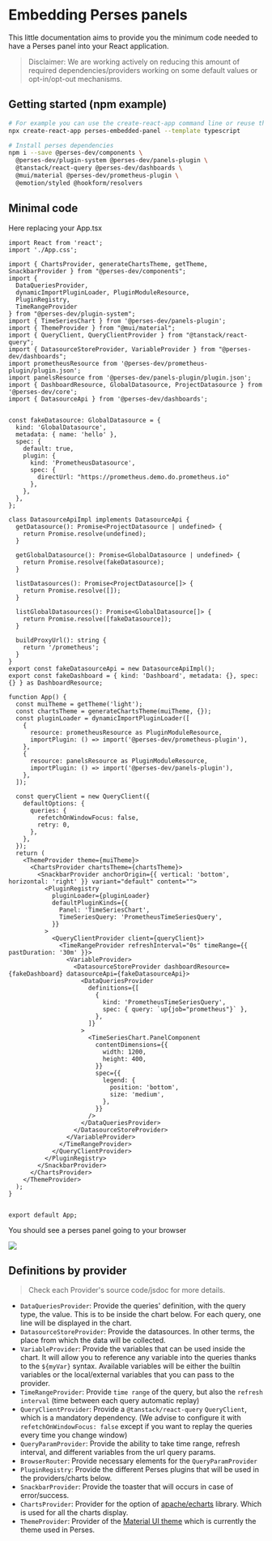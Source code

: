 # Embedding Perses panels

This little documentation aims to provide you the minimum code needed to have a Perses panel into your React
application.

> Disclaimer: We are working actively on reducing this amount of required dependencies/providers
> working on some default values or opt-in/opt-out mechanisms.

## Getting started (npm example)

```bash
# For example you can use the create-react-app command line or reuse the code of your app
npx create-react-app perses-embedded-panel --template typescript

# Install perses dependencies
npm i --save @perses-dev/components \
  @perses-dev/plugin-system @perses-dev/panels-plugin \
  @tanstack/react-query @perses-dev/dashboards \
  @mui/material @perses-dev/prometheus-plugin \
  @emotion/styled @hookform/resolvers
```

## Minimal code

Here replacing your App.tsx

```tsx
import React from 'react';
import './App.css';

import { ChartsProvider, generateChartsTheme, getTheme, SnackbarProvider } from "@perses-dev/components";
import {
  DataQueriesProvider,
  dynamicImportPluginLoader, PluginModuleResource,
  PluginRegistry,
  TimeRangeProvider
} from "@perses-dev/plugin-system";
import { TimeSeriesChart } from '@perses-dev/panels-plugin';
import { ThemeProvider } from "@mui/material";
import { QueryClient, QueryClientProvider } from "@tanstack/react-query";
import { DatasourceStoreProvider, VariableProvider } from "@perses-dev/dashboards";
import prometheusResource from '@perses-dev/prometheus-plugin/plugin.json';
import panelsResource from '@perses-dev/panels-plugin/plugin.json';
import { DashboardResource, GlobalDatasource, ProjectDatasource } from '@perses-dev/core';
import { DatasourceApi } from '@perses-dev/dashboards';


const fakeDatasource: GlobalDatasource = {
  kind: 'GlobalDatasource',
  metadata: { name: 'hello' },
  spec: {
    default: true,
    plugin: {
      kind: 'PrometheusDatasource',
      spec: {
        directUrl: "https://prometheus.demo.do.prometheus.io"
      },
    },
  },
};

class DatasourceApiImpl implements DatasourceApi {
  getDatasource(): Promise<ProjectDatasource | undefined> {
    return Promise.resolve(undefined);
  }

  getGlobalDatasource(): Promise<GlobalDatasource | undefined> {
    return Promise.resolve(fakeDatasource);
  }

  listDatasources(): Promise<ProjectDatasource[]> {
    return Promise.resolve([]);
  }

  listGlobalDatasources(): Promise<GlobalDatasource[]> {
    return Promise.resolve([fakeDatasource]);
  }

  buildProxyUrl(): string {
    return '/prometheus';
  }
}
export const fakeDatasourceApi = new DatasourceApiImpl();
export const fakeDashboard = { kind: 'Dashboard', metadata: {}, spec: {} } as DashboardResource;

function App() {
  const muiTheme = getTheme('light');
  const chartsTheme = generateChartsTheme(muiTheme, {});
  const pluginLoader = dynamicImportPluginLoader([
    {
      resource: prometheusResource as PluginModuleResource,
      importPlugin: () => import('@perses-dev/prometheus-plugin'),
    },
    {
      resource: panelsResource as PluginModuleResource,
      importPlugin: () => import('@perses-dev/panels-plugin'),
    },
  ]);

  const queryClient = new QueryClient({
    defaultOptions: {
      queries: {
        refetchOnWindowFocus: false,
        retry: 0,
      },
    },
  });
  return (
    <ThemeProvider theme={muiTheme}>
      <ChartsProvider chartsTheme={chartsTheme}>
        <SnackbarProvider anchorOrigin={{ vertical: 'bottom', horizontal: 'right' }} variant="default" content="">
          <PluginRegistry
            pluginLoader={pluginLoader}
            defaultPluginKinds={{
              Panel: 'TimeSeriesChart',
              TimeSeriesQuery: 'PrometheusTimeSeriesQuery',
            }}
          >
            <QueryClientProvider client={queryClient}>
              <TimeRangeProvider refreshInterval="0s" timeRange={{ pastDuration: '30m' }}>
                <VariableProvider>
                  <DatasourceStoreProvider dashboardResource={fakeDashboard} datasourceApi={fakeDatasourceApi}>
                    <DataQueriesProvider
                      definitions={[
                        {
                          kind: 'PrometheusTimeSeriesQuery',
                          spec: { query: `up{job="prometheus"}` },
                        },
                      ]}
                    >
                      <TimeSeriesChart.PanelComponent
                        contentDimensions={{
                          width: 1200,
                          height: 400,
                        }}
                        spec={{
                          legend: {
                            position: 'bottom',
                            size: 'medium',
                          },
                        }}
                      />
                    </DataQueriesProvider>
                  </DatasourceStoreProvider>
                </VariableProvider>
              </TimeRangeProvider>
            </QueryClientProvider>
          </PluginRegistry>
        </SnackbarProvider>
      </ChartsProvider>
    </ThemeProvider>
  );
}


export default App;

```

You should see a perses panel going to your browser

<img src="../images/embedded-panel-screenshot.png">

## Definitions by provider

> Check each Provider's source code/jsdoc for more details.

- `DataQueriesProvider`: Provide the queries' definition, with the query type, the value. This is to be inside the
  chart below. For each query, one line will be displayed in the chart.
- `DatasourceStoreProvider`: Provide the datasources. In other terms, the place from which the data will be collected.
- `VariableProvider`: Provide the variables that can be used inside the chart.
  It will allow you to reference any variable into the queries thanks to the `${myVar}` syntax.
  Available variables will be either the builtin variables or the local/external variables that you can pass to the provider.
- `TimeRangeProvider`: Provide `time range` of the query, but also the `refresh interval` (time between each query
  automatic replay)
- `QueryClientProvider`: Provide a `@tanstack/react-query` `QueryClient`, which is a mandatory dependency.
  (We advise to configure it with `refetchOnWindowFocus: false` except if you want to replay the queries every time
  you change window)
- `QueryParamProvider`: Provide the ability to take time range, refresh interval, and different variables from the
  url query params.
- `BrowserRouter`: Provide necessary elements for the `QueryParamProvider`
- `PluginRegistry`: Provide the different Perses plugins that will be used in the providers/charts below.
- `SnackbarProvider`: Provide the toaster that will occurs in case of error/success.
- `ChartsProvider`: Provider for the option of [apache/echarts](https://echarts.apache.org/en/option.html) library.
  Which is used for all the charts display.
- `ThemeProvider`: Provider of the [Material UI theme](https://mui.com/material-ui/customization/theming/) which is
  currently the theme used in Perses.
